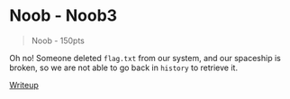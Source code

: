 # Noob - Noob3
> Noob - 150pts

Oh no! Someone deleted `flag.txt` from our system, and our spaceship is broken, so we are not able to go back in `history` to retrieve it.

[Writeup](writeup/README.md)
